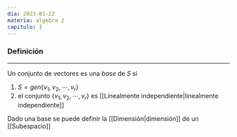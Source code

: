 ```yaml
---
dia: 2023-01-22
materia: algebra 2
capitulo: 1
---
```

### Definición
---
Un conjunto de vectores es una *base* de $S$ si
1. $S=gen\{v_1, v_2, \cdots, v_r\}$
2. el conjunto $\{v_1, v_2, \cdots, v_r\}$ es [[Linealmente independiente|linealmente independiente]]

Dado una base se puede definir la [[Dimensión|dimensión]] de un [[Subespacio]]
